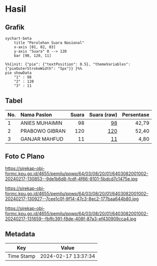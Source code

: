 # Hasil

## Grafik

```mermaid
xychart-beta
    title "Perolehan Suara Nasional"
    x-axis [01, 02, 03]
    y-axis "Suara" 0 --> 120
    bar [98, 120, 11]
```

```mermaid
%%{init: {"pie": {"textPosition": 0.5}, "themeVariables": {"pieOuterStrokeWidth": "5px"}} }%%
pie showData
    "1" : 98
    "2" : 120
    "3" : 11
```

## Tabel

| No. | Nama Paslon    | Suara | Suara (raw) | Persentase |
|:--- |:-------------- | -----:| -----------:| ----------:|
| 1   | ANIES MUHAIMIN | 98    | [98][p-1]   | 42,79      |
| 2   | PRABOWO GIBRAN | 120   | [120][p-2]  | 52,40      |
| 3   | GANJAR MAHFUD  | 11    | [11][p-3]   | 4,80       |


[p-1]: https://github.com/gigit-pemilu/pemilu-2024/blob/main/pilpres/hitung-suara/sub/64-kalimantan-timur/sub/03-berau/sub/08-biduk-biduk/sub/2001-biduk-biduk/sub/002-tps/sub/paslon-1.txt
[p-2]: https://github.com/gigit-pemilu/pemilu-2024/blob/main/pilpres/hitung-suara/sub/64-kalimantan-timur/sub/03-berau/sub/08-biduk-biduk/sub/2001-biduk-biduk/sub/002-tps/sub/paslon-2.txt
[p-3]: https://github.com/gigit-pemilu/pemilu-2024/blob/main/pilpres/hitung-suara/sub/64-kalimantan-timur/sub/03-berau/sub/08-biduk-biduk/sub/2001-biduk-biduk/sub/002-tps/sub/paslon-3.txt

## Foto C Plano

https://sirekap-obj-formc.kpu.go.id/4655/pemilu/ppwp/64/03/08/20/01/6403082001002-20240217-130853--9de1b6d8-fcdf-4f66-8101-5bdcd7c1475e.jpg

https://sirekap-obj-formc.kpu.go.id/4655/pemilu/ppwp/64/03/08/20/01/6403082001002-20240217-130927--7cee1c0f-9f14-47c3-8ec2-177baa644b80.jpg

https://sirekap-obj-formc.kpu.go.id/4655/pemilu/ppwp/64/03/08/20/01/6403082001002-20240217-131659--fbffc391-f8de-408f-87a3-ef430909cca4.jpg


## Metadata

| Key        | Value               |
| ---------- | ------------------- |
| Time Stamp | 2024-02-17 13:37:34 |



